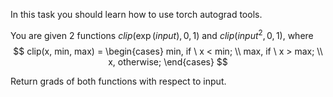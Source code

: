 In this task you should learn how to use torch autograd tools.

You are given 2 functions $clip(\exp(input), 0, 1)$ and $clip(input^2, 0, 1)$, where
$$
clip(x, min, max) =
\begin{cases}
min, if \ x < min; \\
max, if \ x > max; \\
x, otherwise;
\end{cases}
$$

Return grads of both functions with respect to input.